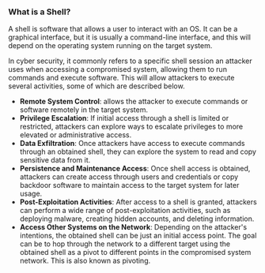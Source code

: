 ### What is a Shell?

A shell is software that allows a user to interact with an OS. It can be a graphical interface, but it is usually a command-line interface, and this will depend on the operating system running on the target system.  

In cyber security, it commonly refers to a specific shell session an attacker uses when accessing a compromised system, allowing them to run commands and execute software. This will allow attackers to execute several activities, some of which are described below.

- **Remote System Control**: allows the attacker to execute commands or software remotely in the target system.
- **Privilege Escalation**: If initial access through a shell is limited or restricted, attackers can explore ways to escalate privileges to more elevated or administrative access.
- **Data Exfiltration**: Once attackers have access to execute commands through an obtained shell, they can explore the system to read and copy sensitive data from it.
- **Persistence and Maintenance Access**: Once shell access is obtained, attackers can create access through users and credentials or copy backdoor software to maintain access to the target system for later usage.
- **Post-Exploitation Activities**: After access to a shell is granted, attackers can perform a wide range of post-exploitation activities, such as deploying malware, creating hidden accounts, and deleting information.
- **Access Other Systems on the Network**: Depending on the attacker's intentions, the obtained shell can be just an initial access point. The goal can be to hop through the network to a different target using the obtained shell as a pivot to different points in the compromised system network. This is also known as pivoting.